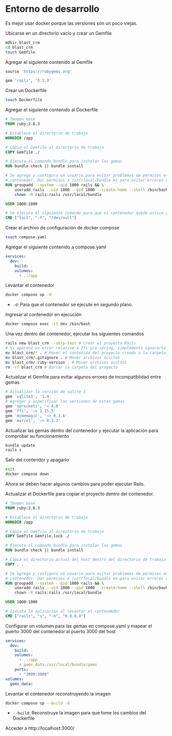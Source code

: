 # Entorno de desarrollo
Es mejor usar docker porque las versiones son un poco viejas.

Ubicarse en un directorio vacío y crear un Gemfile
```sh
mdkir blast_crm
cd blast_crm
touch Gemfile
```

Agregar el siguiente contenido al Gemfile
```ruby
source 'https://rubygems.org'

gem 'rails', '5.2.3'
```

Crear un Dockerfile
```sh
touch Dockerfile
```

Agregar el siguiente contenido al Dockerfile
```Dockerfile
# Imagen base
FROM ruby:2.6.3

# Establece el directorio de trabajo
WORKDIR /app

# Copia el Gemfile al directorio de trabajo
COPY Gemfile ./

# Ejecuta el comando bundle para instalar las gemas
RUN bundle check || bundle install

# Se agrega y configura un usuario para evitar problemas de permisos en los archivos compartidos entre el host y el
# contenedor. Dar permisos a /usr/local/bundle es para evitar errores al generar la aplicación Rails.
RUN groupadd --system --gid 1000 rails && \
    useradd rails --uid 1000 --gid 1000 --create-home --shell /bin/bash && \
    chown -R rails:rails /usr/local/bundle

USER 1000:1000

# Se ejecuta el siguiente comando para que el contenedor quede activo y no finalice inmediatamente
CMD ["tail", "-f", "/dev/null"]
```

Crear el archivo de configuración de docker compose
```sh
touch compose.yaml
```

Agregar el siguiente contenido a compose.yaml
```yaml
services:
  dev:
    build: .
    volumes:
      - .:/app
```

Levantar el contenedor
```sh
docker compose up -d
```
- `-d`: Para que el contenedor se ejecute en segundo plano.

Ingresar al contenedor en ejecución
```sh
docker compose exec -it dev /bin/bash
```

Una vez dentro del contenedor, ejecutar los siguientes comandos
```sh
rails new blast_crm --skip-test # Crear el proyecto Rails
# Si aparece un error relativo a ffi y/o spring, simplemente ignorarlo y seguir con los siguientes pasos
mv blast_crm/* . # Mover el contenido del proyecto creado a la carpeta raiz
mv blast_crm/.gitignore . # Mover archivos ocultos
mv blast_crm/.ruby-version . # Mover archivos ocultos
rm -rf blast_crm # Borrar la carpeta del proyecto
```

Actualizar el Gemfile para evitar algunos errores de incompatiblidad entre gemas
```ruby
# Actualizar la versión de sqlite 3
gem 'sqlite3', '1.4'
# Agregar y especificar las versiones de estas gemas
gem 'sprockets', '< 4.0'
gem 'ffi', '~> 1.15.5'
gem 'mimemagic', '~> 0.3.6'
gem 'marcel', '~> 0.3.3'
```

Actualizar las gemas dentro del contenedor y ejecutar la aplicación para comprobar su funcionamiento
```sh
bundle update
rails s
```

Salir del contendor y apagarlo
```sh
exit
docker compose down
```

Ahora se deben hacer algunos cambios para poder ejecutar Rails.

Actualizar el Dockerfile para copiar el proyecto dentro del contenedor.
```Dockerfile
# Imagen base
FROM ruby:2.6.3

# Establece el directorio de trabajo
WORKDIR /app

# Copia el Gemfile al directorio de trabajo
COPY Gemfile Gemfile.lock ./

# Ejecuta el comando bundle para instalar las gemas
RUN bundle check || bundle install

# Copia el directorio actual del host dentro del directorio de trabajo del contenedor
COPY . .

# Se agrega y configura un usuario para evitar problemas de permisos en los archivos compartidos entre el host y el
# contenedor. Dar permisos a /usr/local/bundle es para evitar errores al generar la aplicación Rails.
RUN groupadd --system --gid 1000 rails && \
    useradd rails --uid 1000 --gid 1000 --create-home --shell /bin/bash && \
    chown -R rails:rails /usr/local/bundle

USER 1000:1000

# Ejecuta la aplicación al levantar el contendedor
CMD ["rails", "s", "-b", "0.0.0.0"]
```

Configurar un volumen para las gemas en compose.yaml y mapear el puerto 3000 del contenedor al puerto 3000 del host
```yaml
services:
  dev:
    build: .
    volumes:
      - .:/app
      - gems_data:/usr/local/bundle/gems
    ports:
      - "3000:3000"
volumes:
  gems_data:
```

Levantar el contenedor reconstruyendo la imagen
```sh
docker compose up --build -d
```

- `--build`: Reconstruye la imagen para que tome los cambios del Dockerfile

Acceder a http://localhost:3000/
